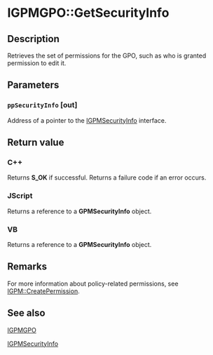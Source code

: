 # IGPMGPO::GetSecurityInfo

## Description

Retrieves the set of permissions for the GPO, such as who is granted permission to edit it.

## Parameters

### `ppSecurityInfo` [out]

Address of a pointer to the
[IGPMSecurityInfo](https://learn.microsoft.com/previous-versions/windows/desktop/api/gpmgmt/nn-gpmgmt-igpmsecurityinfo) interface.

## Return value

### C++

Returns **S_OK** if successful. Returns a failure code if an error occurs.

### JScript

Returns a reference to a **GPMSecurityInfo** object.

### VB

Returns a reference to a **GPMSecurityInfo** object.

## Remarks

For more information about policy-related permissions, see
[IGPM::CreatePermission](https://learn.microsoft.com/previous-versions/windows/desktop/api/gpmgmt/nf-gpmgmt-igpm-createpermission).

## See also

[IGPMGPO](https://learn.microsoft.com/previous-versions/windows/desktop/api/gpmgmt/nn-gpmgmt-igpmgpo)

[IGPMSecurityInfo](https://learn.microsoft.com/previous-versions/windows/desktop/api/gpmgmt/nn-gpmgmt-igpmsecurityinfo)
